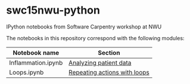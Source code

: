 # swc15nwu-python
IPython notebooks from Software Carpentry workshop at NWU

The notebooks in this repository correspond with the following modules:

Notebook name      | Section
-------------------|---------
Inflammation.ipynb | [Analyzing patient data](http://swcarpentry.github.io/python-novice-inflammation/01-numpy.html)
Loops.ipynb        | [Repeating actions with loops](http://swcarpentry.github.io/python-novice-inflammation/02-loop.html)

